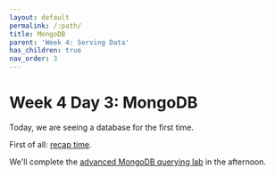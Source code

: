 ```yaml
---
layout: default
permalink: /:path/
title: MongoDB
parent: 'Week 4: Serving Data'
has_children: true
nav_order: 3
---
```


# Week 4 Day 3: MongoDB

Today, we are seeing a database for the first time.

First of all: [recap time][recap].

We'll complete the [advanced MongoDB querying lab][lab] in the afternoon.

[recap]: ./cfu.html
[lab]: https://github.com/ironhack-labs/lab-advance-querying-mongo
